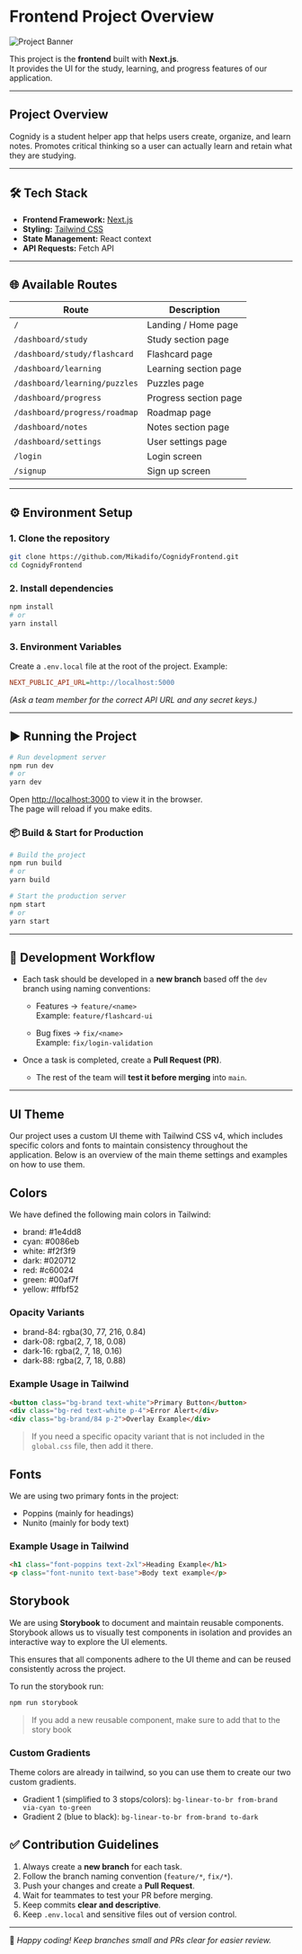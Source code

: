 # Frontend Project Overview

![Project Banner](https://github.com/user-attachments/assets/9754d095-acc8-491f-a201-cc9e0286c043)

This project is the **frontend** built with **Next.js**.  
It provides the UI for the study, learning, and progress features of our application.

---

## Project Overview

Cognidy is a student helper app that helps users create, organize, and learn notes. Promotes critical thinking so a user can actually learn and retain what they are studying.

---

## 🛠 Tech Stack

- **Frontend Framework:** [Next.js](https://nextjs.org/)
- **Styling:** [Tailwind CSS](https://tailwindcss.com/)
- **State Management:** React context
- **API Requests:** Fetch API

---

## 🌐 Available Routes

| Route                         | Description           |
| ----------------------------- | --------------------- |
| `/`                           | Landing / Home page   |
| `/dashboard/study`            | Study section page    |
| `/dashboard/study/flashcard`  | Flashcard page        |
| `/dashboard/learning`         | Learning section page |
| `/dashboard/learning/puzzles` | Puzzles page          |
| `/dashboard/progress`         | Progress section page |
| `/dashboard/progress/roadmap` | Roadmap page          |
| `/dashboard/notes`            | Notes section page    |
| `/dashboard/settings`         | User settings page    |
| `/login`                      | Login screen          |
| `/signup`                     | Sign up screen        |

---

## ⚙️ Environment Setup

### 1. Clone the repository

```bash
git clone https://github.com/Mikadifo/CognidyFrontend.git
cd CognidyFrontend
```

### 2. Install dependencies

```bash
npm install
# or
yarn install
```

### 3. Environment Variables

Create a `.env.local` file at the root of the project. Example:

```ini
NEXT_PUBLIC_API_URL=http://localhost:5000
```

_(Ask a team member for the correct API URL and any secret keys.)_

---

## ▶️ Running the Project

```bash
# Run development server
npm run dev
# or
yarn dev
```

Open [http://localhost:3000](http://localhost:3000) to view it in the browser.  
The page will reload if you make edits.

### 📦 Build & Start for Production

```bash
# Build the project
npm run build
# or
yarn build

# Start the production server
npm start
# or
yarn start
```

---

## 🌱 Development Workflow

- Each task should be developed in a **new branch** based off the `dev` branch using naming conventions:

  - Features → `feature/<name>`  
    Example: `feature/flashcard-ui`

  - Bug fixes → `fix/<name>`  
    Example: `fix/login-validation`

- Once a task is completed, create a **Pull Request (PR)**.
  - The rest of the team will **test it before merging** into `main`.

---

## UI Theme

Our project uses a custom UI theme with Tailwind CSS v4, which includes specific colors and fonts to maintain consistency throughout the application. Below is an overview of the main theme settings and examples on how to use them.

## Colors

We have defined the following main colors in Tailwind:

- brand: #1e4dd8
- cyan: #0086eb
- white: #f2f3f9
- dark: #020712
- red: #c60024
- green: #00af7f
- yellow: #ffbf52

### Opacity Variants

- brand-84: rgba(30, 77, 216, 0.84)
- dark-08: rgba(2, 7, 18, 0.08)
- dark-16: rgba(2, 7, 18, 0.16)
- dark-88: rgba(2, 7, 18, 0.88)

### Example Usage in Tailwind

```html
<button class="bg-brand text-white">Primary Button</button>
<div class="bg-red text-white p-4">Error Alert</div>
<div class="bg-brand/84 p-2">Overlay Example</div>
```

> If you need a specific opacity variant that is not included in the `global.css` file, then add it there.

## Fonts

We are using two primary fonts in the project:

- Poppins (mainly for headings)
- Nunito (mainly for body text)

### Example Usage in Tailwind

```html
<h1 class="font-poppins text-2xl">Heading Example</h1>
<p class="font-nunito text-base">Body text example</p>
```

## Storybook

We are using **Storybook** to document and maintain reusable components. Storybook allows us to visually test components in isolation and provides an interactive way to explore the UI elements.

This ensures that all components adhere to the UI theme and can be reused consistently across the project.

To run the storybook run:

```bash
npm run storybook
```

> If you add a new reusable component, make sure to add that to the story book

### Custom Gradients

Theme colors are already in tailwind, so you can use them to create our two custom gradients.

- Gradient 1 (simplified to 3 stops/colors): `bg-linear-to-br from-brand via-cyan to-green`
- Gradient 2 (blue to black): `bg-linear-to-br from-brand to-dark`

## ✅ Contribution Guidelines

1. Always create a **new branch** for each task.
2. Follow the branch naming convention (`feature/*`, `fix/*`).
3. Push your changes and create a **Pull Request**.
4. Wait for teammates to test your PR before merging.
5. Keep commits **clear and descriptive**.
6. Keep `.env.local` and sensitive files out of version control.

---

👥 _Happy coding! Keep branches small and PRs clear for easier review._
